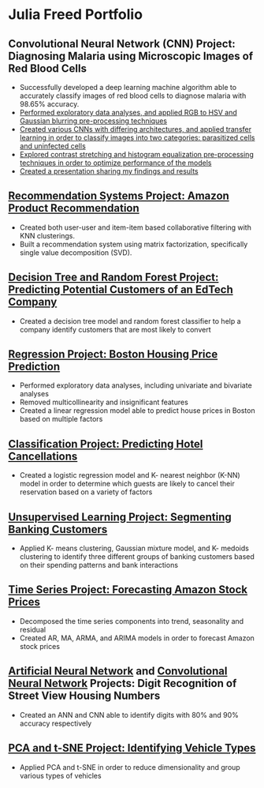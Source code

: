 # Julia Freed Portfolio

## Convolutional Neural Network (CNN) Project: Diagnosing Malaria using Microscopic Images of Red Blood Cells
- Successfully developed a deep learning machine algorithm able to accurately classify images of red blood cells to diagnose malaria with 98.65% accuracy. 
- [Performed exploratory data analyses, and applied RGB to HSV and Gaussian blurring pre-processing techniques](https://gist.github.com/JuliaDale/1f902fc1521d66d49c9748f515ddeb30)
- [Created various CNNs with differing architectures, and applied transfer learning in order to classify images into two categories: parasitized cells and uninfected cells](https://gist.github.com/JuliaDale/b683941da8ba76410fc429279862965c)
- [Explored contrast stretching and histogram equalization pre-processing techniques in order to optimize performance of the models](https://gist.github.com/JuliaDale/12cd1fff7cdd485c6188551ca13b7329)
- [Created a presentation sharing my findings and results](https://docs.google.com/presentation/d/1H-fjJ4YdpcWvZLbXw5StWorAfqCtIv2NZVShaGRXMSo/edit?usp=sharing)

## [Recommendation Systems Project: Amazon Product Recommendation](https://gist.github.com/JuliaDale/f37a20465c8f38872733ee28a9b9445f)
- Created both user-user and item-item based collaborative filtering with KNN clusterings. 
- Built a recommendation system using matrix factorization, specifically single value decomposition (SVD). 

## [Decision Tree and Random Forest Project: Predicting Potential Customers of an EdTech Company](https://gist.github.com/JuliaDale/10fbb34e1494488f4eecb99f93ec452e)
- Created a decision tree model and random forest classifier to help a company identify customers that are most likely to convert

## [Regression Project: Boston Housing Price Prediction](https://gist.github.com/JuliaDale/a7ab9e3f29d15d71f4c2b83ad5796afa)
- Performed exploratory data analyses, including univariate and bivariate analyses
- Removed multicollinearity and insignificant features
- Created a linear regression model able to predict house prices in Boston based on multiple factors

## [Classification Project: Predicting Hotel Cancellations](https://gist.github.com/JuliaDale/7b29f8efc76ba6b3b8b4b524430cffb7)
- Created a logistic regression model and K- nearest neighbor (K-NN) model in order to determine which guests are likely to cancel their reservation based on a variety of factors

## [Unsupervised Learning Project: Segmenting Banking Customers](https://gist.github.com/JuliaDale/d94fb1c34f28d4216a6f1aa6fbbf2038) 
- Applied K- means clustering, Gaussian mixture model, and K- medoids clustering to identify three different groups of banking customers based on their spending patterns and bank interactions 

## [Time Series Project: Forecasting Amazon Stock Prices](https://gist.github.com/JuliaDale/bb02ec816a549b4c0abdbbd15e3aa84b)
- Decomposed the time series components into trend, seasonality and residual 
- Created AR, MA, ARMA, and ARIMA models in order to forecast Amazon stock prices

## [Artificial Neural Network](https://gist.github.com/JuliaDale/ac74e456ca020559aab737655f2b680e) and [Convolutional Neural Network](https://gist.github.com/JuliaDale/8f4e9263dc23bee33399503babe8a700) Projects: Digit Recognition of Street View Housing Numbers
- Created an ANN and CNN able to identify digits with 80% and 90% accuracy respectively

## [PCA and t-SNE Project: Identifying Vehicle Types](https://gist.github.com/JuliaDale/93a8944770925d45d7c216c8365a214a)
- Applied PCA and t-SNE in order to reduce dimensionality and group various types of vehicles
